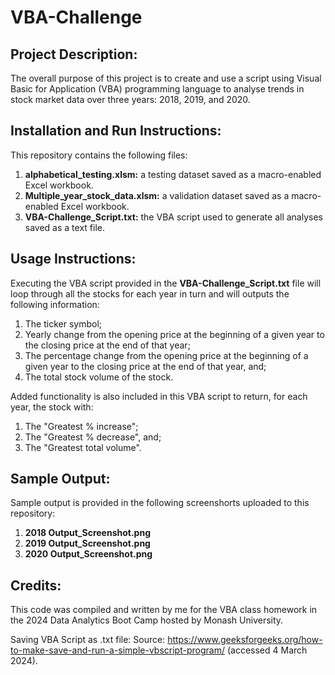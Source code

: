 # VBA-Challenge

## Project Description:
The overall purpose of this project is to create and use a script using Visual Basic for Application (VBA) programming language to analyse trends in stock market data over three years: 2018, 2019, and 2020.
   
## Installation and Run Instructions:
This repository contains the following files:
1. **alphabetical_testing.xlsm:** a testing dataset saved as a macro-enabled Excel workbook.
2. **Multiple_year_stock_data.xlsm:** a validation dataset saved as a macro-enabled Excel workbook.
3. **VBA-Challenge_Script.txt:** the VBA script used to generate all analyses saved as a text file.

## Usage Instructions:
Executing the VBA script provided in the **VBA-Challenge_Script.txt** file will loop through all the stocks for each year in turn and will outputs the following information:
1. The ticker symbol;
2. Yearly change from the opening price at the beginning of a given year to the closing price at the end of that year;
3. The percentage change from the opening price at the beginning of a given year to the closing price at the end of that year, and;
4. The total stock volume of the stock.

Added functionality is also included in this VBA script to return, for each year, the stock with:
1. The "Greatest % increase";
2. The "Greatest % decrease", and;
3. The "Greatest total volume". 


## Sample Output:
Sample output is provided in the following screenshorts uploaded to this repository:
1. **2018 Output_Screenshot.png**
2. **2019 Output_Screenshot.png**
3. **2020 Output_Screenshot.png**

## Credits:
This code was compiled and written by me for the VBA class homework in the 2024 Data Analytics Boot Camp hosted by Monash University.

Saving VBA Script as .txt file:
Source: https://www.geeksforgeeks.org/how-to-make-save-and-run-a-simple-vbscript-program/ (accessed 4 March 2024).
